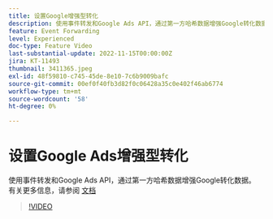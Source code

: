 ```yaml
---
title: 设置Google增强型转化
description: 使用事件转发和Google Ads API，通过第一方哈希数据增强Google转化数据。
feature: Event Forwarding
level: Experienced
doc-type: Feature Video
last-substantial-update: 2022-11-15T00:00:00Z
jira: KT-11493
thumbnail: 3411365.jpeg
exl-id: 48f59810-c745-45de-8e10-7c6b9009bafc
source-git-commit: 00ef0f40fb3d82f0c06428a35c0e402f46ab6774
workflow-type: tm+mt
source-wordcount: '58'
ht-degree: 0%

---
```


# 设置Google Ads增强型转化

使用事件转发和Google Ads API，通过第一方哈希数据增强Google转化数据。 有关更多信息，请参阅 [文档](https://experienceleague.adobe.com/docs/experience-platform/tags/extensions/adobe/google-ads-enhanced-conversions/overview.html)

>[!VIDEO](https://video.tv.adobe.com/v/3411365/?learn=on)
